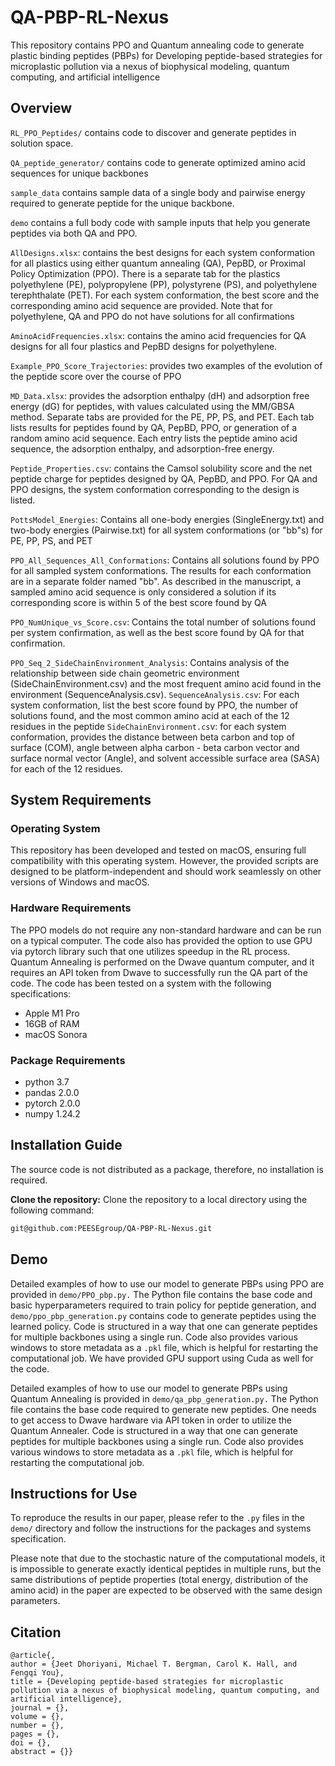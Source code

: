 # QA-PBP-RL-Nexus
This repository contains PPO and Quantum annealing code to generate plastic binding peptides (PBPs) for Developing peptide-based strategies for microplastic pollution via a nexus of biophysical modeling, quantum computing, and artificial intelligence

## Overview
`RL_PPO_Peptides/` contains code to discover and generate peptides in solution space. 

`QA_peptide_generator/` contains code to generate optimized amino acid sequences for unique backbones

`sample_data` contains sample data of a single body and pairwise energy required to generate peptide for the unique backbone.

`demo` contains a full body code with sample inputs that help you generate peptides via both QA and PPO.

`AllDesigns.xlsx`: contains the best designs for each system conformation for all plastics using either quantum annealing (QA), PepBD, or Proximal Policy Optimization (PPO). There is a separate tab for the plastics polyethylene (PE), polypropylene (PP), polystyrene (PS), and polyethylene terephthalate (PET). For each system conformation, the best score and the corresponding amino acid sequence are provided. Note that for polyethylene, QA and PPO do not have solutions for all confirmations

`AminoAcidFrequencies.xlsx`: contains the amino acid frequencies for QA designs for all four plastics and PepBD designs for polyethylene.

`Example_PPO_Score_Trajectories`: provides two examples of the evolution of the peptide score over the course of PPO

`MD_Data.xlsx`: provides the adsorption enthalpy (dH) and adsorption free energy (dG) for peptides, with values calculated using the MM/GBSA method. Separate tabs are provided for the PE, PP, PS, and PET. Each tab lists results for peptides found by QA, PepBD, PPO, or generation of a random amino acid sequence. Each entry lists the peptide amino acid sequence, the adsorption enthalpy, and adsorption-free energy.

`Peptide_Properties.csv`: contains the Camsol solubility score and the net peptide charge for peptides designed by QA, PepBD, and PPO. For QA and PPO designs, the system conformation corresponding to the design is listed.

`PottsModel_Energies`: Contains all one-body energies (SingleEnergy.txt) and two-body energies (Pairwise.txt) for all system conformations (or "bb"s) for PE, PP, PS, and PET

`PPO_All_Sequences_All_Conformations`: Contains all solutions found by PPO for all sampled system conformations. The results for each conformation are in a separate folder named "bb". As described in the manuscript, a sampled amino acid sequence is only considered a solution if its corresponding score is within 5 of the best score found by QA

`PPO_NumUnique_vs_Score.csv`: Contains the total number of solutions found per system confirmation, as well as the best score found by QA for that confirmation.

`PPO_Seq_2_SideChainEnvironment_Analysis`: Contains analysis of the relationship between side chain geometric environment (SideChainEnvironment.csv) and the most frequent amino acid found in the environment (SequenceAnalysis.csv). 
	`SequenceAnalysis.csv`: For each system conformation, list the best score found by PPO, the number of solutions found, and the most common amino acid at each of the 12 residues in the peptide
	`SideChainEnvironment.cs`v: for each system conformation, provides the distance between beta carbon and top of surface (COM), angle between alpha carbon - beta carbon vector and surface normal vector (Angle), and solvent accessible surface area (SASA) for each of the 12 residues.


## System Requirements
### Operating System
This repository has been developed and tested on macOS, ensuring full compatibility with this operating system. However, the provided scripts are designed to be platform-independent and should work seamlessly on other versions of Windows and macOS.

### Hardware Requirements
The PPO models do not require any non-standard hardware and can be run on a typical computer. The code also has provided the option to use GPU via pytorch library such that one utilizes speedup in the RL process. Quantum Annealing is performed on the Dwave quantum computer, and it requires an API token from Dwave to successfully run the QA part of the code. The code has been tested on a system with the following specifications: 

- Apple M1 Pro
- 16GB of RAM
- macOS Sonora

### Package Requirements
- python 3.7
- pandas 2.0.0
- pytorch 2.0.0
- numpy 1.24.2

## Installation Guide
The source code is not distributed as a package, therefore, no installation is required.

**Clone the repository:** Clone the repository to a local directory using the following command:

```sh
git@github.com:PEESEgroup/QA-PBP-RL-Nexus.git
```
## Demo
Detailed examples of how to use our model to generate PBPs using PPO are provided in `demo/PPO_pbp.py.` The Python file contains the base code and basic hyperparameters required to train policy for peptide generation, and `demo/ppo_pbp_generation.py` contains code to generate peptides using the learned policy. Code is structured in a way that one can generate peptides for multiple backbones using a single run. Code also provides various windows to store metadata as a `.pkl` file, which is helpful for restarting the computational job. We have provided GPU support using Cuda as well for the code.

Detailed examples of how to use our model to generate PBPs using Quantum Annealing is provided in `demo/qa_pbp_generation.py.` The Python file contains the base code required to generate new peptides. One needs to get access to Dwave hardware via API token in order to utilize the Quantum Annealer. Code is structured in a way that one can generate peptides for multiple backbones using a single run. Code also provides various windows to store metadata as a `.pkl` file, which is helpful for restarting the computational job. 

## Instructions for Use
To reproduce the results in our paper, please refer to the `.py` files in the `demo/` directory and follow the instructions for the packages and systems specification.

Please note that due to the stochastic nature of the computational models, it is impossible to generate exactly identical peptides in multiple runs, but the same distributions of peptide properties (total energy, distribution of the amino acid) in the paper are expected to be observed with the same design parameters. 
## Citation

```
@article{,
author = {Jeet Dhoriyani, Michael T. Bergman, Carol K. Hall, and Fengqi You},
title = {Developing peptide-based strategies for microplastic pollution via a nexus of biophysical modeling, quantum computing, and artificial intelligence},
journal = {},
volume = {},
number = {},
pages = {},
doi = {},
abstract = {}}
```

